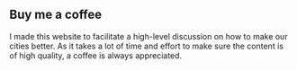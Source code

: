 ## Buy me a coffee

I made this website to facilitate a high-level discussion on how to make our cities better. As it takes a lot of time and effort to make sure the content is of high quality, a coffee is always appreciated.
